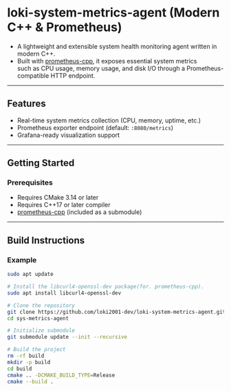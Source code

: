 # loki-system-metrics-agent (Modern C++ & Prometheus)
- A lightweight and extensible system health monitoring agent written in modern C++.
- Built with [prometheus-cpp](https://github.com/jupp0r/prometheus-cpp), it exposes essential system metrics  
  such as CPU usage, memory usage, and disk I/O through a Prometheus-compatible HTTP endpoint.

---

## Features
- Real-time system metrics collection (CPU, memory, uptime, etc.)
- Prometheus exporter endpoint (default: `:8080/metrics`)
- Grafana-ready visualization support

---

## Getting Started
### Prerequisites
- Requires CMake 3.14 or later
- Requires C++17 or later compiler
- [prometheus-cpp](https://github.com/jupp0r/prometheus-cpp) (included as a submodule)

---

## Build Instructions
### Example
```bash
sudo apt update

# Install the libcurl4-openssl-dev package(for. prometheus-cpp).
sudo apt install libcurl4-openssl-dev

# Clone the repository
git clone https://github.com/loki2001-dev/loki-system-metrics-agent.git
cd sys-metrics-agent

# Initialize submodule
git submodule update --init --recursive

# Build the project
rm -rf build
mkdir -p build
cd build
cmake .. -DCMAKE_BUILD_TYPE=Release
cmake --build .